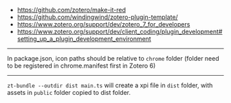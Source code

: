 - https://github.com/zotero/make-it-red
- https://github.com/windingwind/zotero-plugin-template/
- https://www.zotero.org/support/dev/zotero_7_for_developers
- https://www.zotero.org/support/dev/client_coding/plugin_development#setting_up_a_plugin_development_environment

---

In package.json, icon paths should be relative to `chrome` folder (folder need to be registered in chrome.manifest first in Zotero 6)

---

`zt-bundle --outdir dist main.ts` will create a xpi file in `dist` folder, with assets in `public` folder copied to dist folder.
